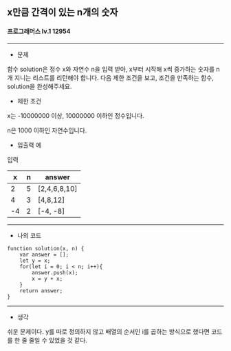 ## x만큼 간격이 있는 n개의 숫자
#### 프로그래머스 lv.1 12954
------
* 문제

함수 solution은 정수 x와 자연수 n을 입력 받아, x부터 시작해 x씩 증가하는 숫자를 n개 지니는 리스트를 리턴해야 합니다. 다음 제한 조건을 보고, 조건을 만족하는 함수, solution을 완성해주세요.

* 제한 조건

x는 -10000000 이상, 10000000 이하인 정수입니다.

n은 1000 이하인 자연수입니다.

* 입출력 예

입력 

|x|n|answer|
|------|---|-----|
|2|5|[2,4,6,8,10]|
|4|3|[4,8,12]|
|-4|2|[-4, -8]|

-----

* 나의 코드
```
function solution(x, n) {
    var answer = [];
    let y = x;
    for(let i = 0; i < n; i++){
        answer.push(x);
        x = y + x;
    }
    return answer;
}
```
----
* 생각

쉬운 문제이다. y를 따로 정의하지 않고 배열의 순서인 i를 곱하는 방식으로 했다면 코드를 한 줄 줄일 수 있었을 것 같다.
